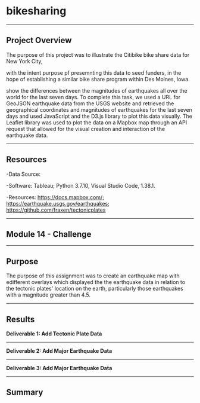 # bikesharing

--------------------------------------------------------------------------------------------------------------------------------------------------------------------------------

## **Project Overview**

The purpose of this project was to illustrate the Citibike bike share data for New York City,

with the intent purpose pf presemnting this data to seed funders, in the hope of establishing a similar bike share program within Des Moines, Iowa. 

show the differences between the magnitudes of earthquakes all over the world for the last seven days. To complete this task, we used a URL for GeoJSON earthquake data from the USGS website and retrieved the geographical coordinates and magnitudes of earthquakes for the last seven days and used JavaScript and the D3.js library to plot this data visually. The Leaflet library was used to plot the data on a Mapbox map through an API request that allowed for the visual creation and interaction of the earthquake data.

---------------------------------------------------------------------------------------------------------------------------------------------------------------------------------

## **Resources**

-Data Source: 

-Software: Tableau; Python 3.7.10, Visual Studio Code, 1.38.1. 

-Resources: https://docs.mapbox.com/; https://earthquake.usgs.gov/earthquakes; https://github.com/fraxen/tectonicplates

---------------------------------------------------------------------------------------------------------------------------------------------------------------------------------

## **Module 14 - Challenge** 

---------------------------------------------------------------------------------------------------------------------------------------------------------------------------------

## **Purpose**

The purpose of this assignment was to create an earthquake map with edifferent overlays which displayed the the earthquake data in relation to the tectonic plates' location on the earth, particularly those earthquakes with a magnitude greater than 4.5.

---------------------------------------------------------------------------------------------------------------------------------------------------------------------------------

## **Results**

**Deliverable 1: Add Tectonic Plate Data**


---------------------------------------------------------------------------------------------------------------------------------------------------------------------------------

**Deliverable 2: Add Major Earthquake Data**


---------------------------------------------------------------------------------------------------------------------------------------------------------------------------------

**Deliverable 3: Add Major Earthquake Data**


---------------------------------------------------------------------------------------------------------------------------------------------------------------------------------


## **Summary**




